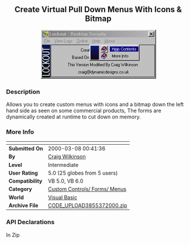 ﻿<div align="center">

## Create Virtual Pull Down Menus With Icons & Bitmap

<img src="PIC200032693319897.gif">
</div>

### Description

Allows you to create custom menus with icons and a bitmap down the left hand side as seen on some commercial products, The forms are dynamically created at runtime to cut down on memory.
 
### More Info
 


<span>             |<span>
---                |---
**Submitted On**   |2000-03-08 00:41:36
**By**             |[Craig Wilkinson](https://github.com/Planet-Source-Code/PSCIndex/blob/master/ByAuthor/craig-wilkinson.md)
**Level**          |Intermediate
**User Rating**    |5.0 (25 globes from 5 users)
**Compatibility**  |VB 5\.0, VB 6\.0
**Category**       |[Custom Controls/ Forms/  Menus](https://github.com/Planet-Source-Code/PSCIndex/blob/master/ByCategory/custom-controls-forms-menus__1-4.md)
**World**          |[Visual Basic](https://github.com/Planet-Source-Code/PSCIndex/blob/master/ByWorld/visual-basic.md)
**Archive File**   |[CODE\_UPLOAD3855372000\.zip](https://github.com/Planet-Source-Code/craig-wilkinson-create-virtual-pull-down-menus-with-icons-bitmap__1-6473/archive/master.zip)

### API Declarations

In Zip





